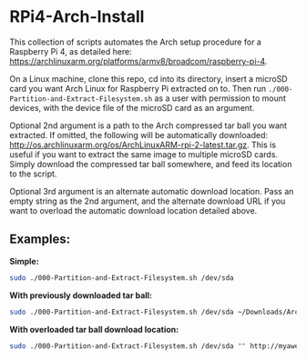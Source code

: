 # RPi4-Arch-Install
This collection of scripts automates the Arch setup procedure for a Raspberry Pi 4, as detailed here: https://archlinuxarm.org/platforms/armv8/broadcom/raspberry-pi-4.

On a Linux machine, clone this repo, cd into its directory, insert a microSD card you want Arch Linux for Raspberry Pi extracted on to. Then run `./000-Partition-and-Extract-Filesystem.sh` as a user with permission to mount devices, with the device file of the microSD card as an argument. 

Optional 2nd argument is a path to the Arch compressed tar ball you want extracted. If omitted, the following will be automatically downloaded: http://os.archlinuxarm.org/os/ArchLinuxARM-rpi-2-latest.tar.gz. This is useful if you want to extract the same image to multiple microSD cards. Simply download the compressed tar ball somewhere, and feed its location to the script.

Optional 3rd argument is an alternate automatic download location. Pass an empty string as the 2nd argument, and the alternate download URL if you want to overload the automatic download location detailed above.

## Examples:
**Simple:**
```bash
sudo ./000-Partition-and-Extract-Filesystem.sh /dev/sda
```

**With previously downloaded tar ball:**
```bash
sudo ./000-Partition-and-Extract-Filesystem.sh /dev/sda ~/Downloads/ArchLinuxARM-rpi-2-latest.tar.gz
```

**With overloaded tar ball download location:**
```bash
sudo ./000-Partition-and-Extract-Filesystem.sh /dev/sda "" http://myawesomearch.fu/maafu_v01000110_01010101.tar.gz
```

